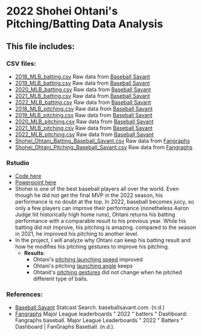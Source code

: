 # 2022 Shohei Ohtani's Pitching/Batting Data Analysis

## This file includes:

### CSV files:
- [2018_MLB_batting.csv](https://github.com/ollill0823/005.UCLA_extension_R-Exploratory-Data-Analysis-and-Visualization/blob/main/010.2022_Shohei_Ohtani/2018_MLB_batting.csv) Raw data from [Baseball Savant](https://baseballsavant.mlb.com/statcast_search%20choosing%20Shohei%20Ohtani's%20pitching%20result)
- [2019_MLB_batting.csv](https://github.com/ollill0823/005.UCLA_extension_R-Exploratory-Data-Analysis-and-Visualization/blob/main/010.2022_Shohei_Ohtani/2018_MLB_batting.csv) Raw data from [Baseball Savant](https://baseballsavant.mlb.com/statcast_search%20choosing%20Shohei%20Ohtani's%20pitching%20result)
- [2020_MLB_batting.csv](https://github.com/ollill0823/005.UCLA_extension_R-Exploratory-Data-Analysis-and-Visualization/blob/main/010.2022_Shohei_Ohtani/2018_MLB_batting.csv) Raw data from [Baseball Savant](https://baseballsavant.mlb.com/statcast_search%20choosing%20Shohei%20Ohtani's%20pitching%20result)
- [2021_MLB_batting.csv](https://github.com/ollill0823/005.UCLA_extension_R-Exploratory-Data-Analysis-and-Visualization/blob/main/010.2022_Shohei_Ohtani/2018_MLB_batting.csv) Raw data from [Baseball Savant](https://baseballsavant.mlb.com/statcast_search%20choosing%20Shohei%20Ohtani's%20pitching%20result)
- [2022_MLB_batting.csv](https://github.com/ollill0823/005.UCLA_extension_R-Exploratory-Data-Analysis-and-Visualization/blob/main/010.2022_Shohei_Ohtani/2018_MLB_batting.csv) Raw data from [Baseball Savant](https://baseballsavant.mlb.com/statcast_search%20choosing%20Shohei%20Ohtani's%20pitching%20result)
- [2018_MLB_pitching.csv](https://github.com/ollill0823/005.UCLA_extension_R-Exploratory-Data-Analysis-and-Visualization/blob/main/010.2022_Shohei_Ohtani/2018_MLB_batting.csv) Raw data from [Baseball Savant](https://baseballsavant.mlb.com/statcast_search%20choosing%20Shohei%20Ohtani's%20pitching%20result)
- [2019_MLB_pitching.csv](https://github.com/ollill0823/005.UCLA_extension_R-Exploratory-Data-Analysis-and-Visualization/blob/main/010.2022_Shohei_Ohtani/2018_MLB_batting.csv) Raw data from [Baseball Savant](https://baseballsavant.mlb.com/statcast_search%20choosing%20Shohei%20Ohtani's%20pitching%20result)
- [2020_MLB_pitching.csv](https://github.com/ollill0823/005.UCLA_extension_R-Exploratory-Data-Analysis-and-Visualization/blob/main/010.2022_Shohei_Ohtani/2018_MLB_batting.csv) Raw data from [Baseball Savant](https://baseballsavant.mlb.com/statcast_search%20choosing%20Shohei%20Ohtani's%20pitching%20result)
- [2021_MLB_pitching.csv](https://github.com/ollill0823/005.UCLA_extension_R-Exploratory-Data-Analysis-and-Visualization/blob/main/010.2022_Shohei_Ohtani/2018_MLB_batting.csv) Raw data from [Baseball Savant](https://baseballsavant.mlb.com/statcast_search%20choosing%20Shohei%20Ohtani's%20pitching%20result)
- [2022_MLB_pitching.csv](https://github.com/ollill0823/005.UCLA_extension_R-Exploratory-Data-Analysis-and-Visualization/blob/main/010.2022_Shohei_Ohtani/2018_MLB_batting.csv) Raw data from [Baseball Savant](https://baseballsavant.mlb.com/statcast_search%20choosing%20Shohei%20Ohtani's%20pitching%20result)
- [Shohei_Ohtani_Batting_Baseball_Savant.csv](https://github.com/ollill0823/005.UCLA_extension_R-Exploratory-Data-Analysis-and-Visualization/blob/main/010.2022_Shohei_Ohtani/Shohei_Ohtani_Batting_Baseball_Savant.csv) Raw data from [Fangraphs](https://www.fangraphs.com/leaders.aspx?pos=all&stats=bat&lg=all&qual=20&type=8&season=2022&month=0&season1=2022&ind=0&team=0&rost=0&age=0&filter=&players=0)
- [Shohei_Ohtani_Pitching_Baseball_Savant.csv](https://github.com/ollill0823/005.UCLA_extension_R-Exploratory-Data-Analysis-and-Visualization/blob/main/010.2022_Shohei_Ohtani/Shohei_Ohtani_Pitching_Baseball_Savant.csv) Raw data from [Fangraphs](https://www.fangraphs.com/leaders.aspx?pos=all&stats=bat&lg=all&qual=20&type=8&season=2022&month=0&season1=2022&ind=0&team=0&rost=0&age=0&filter=&players=0)





### Rstudio
- [Code here](https://github.com/ollill0823/005.UCLA_extension_R-Exploratory-Data-Analysis-and-Visualization/blob/main/010.2022_Shohei_Ohtani/Shohei_Ohtani_analysis.ipynb) 
- [Powerpoint here](https://docs.google.com/presentation/d/1aCubLpRF2-DRmsGPqF7a06nERPIdIwWh/edit?usp=share_link&ouid=117434447847034760525&rtpof=true&sd=true)
- Shohei is one of the best baseball players all over the world. Even though he did not get the final MVP in the 2022 season, his performance is no doubt at the top. In 2022, baseball becomes juicy, so only a few players can improve their performance (nonetheless Aaron Judge hit historically high home runs), Ohtani returns his batting performance with a comparable result to his previous year. While his batting did not improve, his pitching is amazing. compared to the season in 2021, he improved his pitching to another level. 
- In the project, I will analyze why Ohtani can keep his batting result and how he modifies his pitching gestures to improve his pitching.
   - **Results**: 
      - Ohtani's [pitching launching speed](https://github.com/ollill0823/005.UCLA_extension_R-Exploratory-Data-Analysis-and-Visualization/blob/main/010.2022_Shohei_Ohtani/image/Ohtani's%20launch%20speed's%20dnesity%20distribution.png) improved
      - Ohtani's pitching [launching angle](https://github.com/ollill0823/005.UCLA_extension_R-Exploratory-Data-Analysis-and-Visualization/blob/main/010.2022_Shohei_Ohtani/image/Ohtani_Batting_launch%20angle-3.png) keeps
      - Ohtanit's [pitching gestures](https://github.com/ollill0823/005.UCLA_extension_R-Exploratory-Data-Analysis-and-Visualization/blob/main/010.2022_Shohei_Ohtani/image/Ohtani's%20pitching%20release%20position%20by%20date-2.png) did not change when he pitched different type of balls.



### References:
- [Baseball Savant](https://baseballsavant.mlb.com/statcast_search%20choosing%20Shohei%20Ohtani's%20pitching%20result) Statcast Search. baseballsavant.com. (n.d.)
- [Fangraphs](https://www.fangraphs.com/leaders.aspx?pos=all&stats=bat&lg=all&qual=20&type=8&season=2022&month=0&season1=2022&ind=0&team=0&rost=0&age=0&filter=&players=0) Major League leaderboards " 2022 " batters " Dashboard: Fangraphs baseball. Major League Leaderboards " 2022 " Batters " Dashboard | FanGraphs Baseball. (n.d.).


